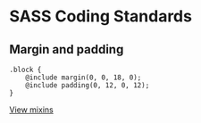 # SASS Coding Standards

## Margin and padding

	.block {
		@include margin(0, 0, 18, 0);
		@include padding(0, 12, 0, 12);
	}

[View mixins](https://github.com/artslondon/site/blob/master/source/assets/sass/globals/_mixins.scss)